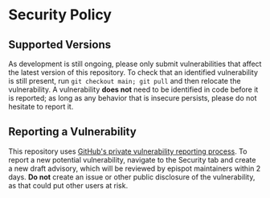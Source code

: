 # Security Policy

## Supported Versions

As development is still ongoing, please only submit vulnerabilities that affect the latest version of this repository.
To check that an identified vulnerability is still present, run `git checkout main; git pull` and then relocate the vulnerability.
A vulnerability **does not** need to be identified in code before it is reported;
as long as any behavior that is insecure persists, please do not hesitate to report it.

## Reporting a Vulnerability

This repository uses [GitHub's private vulnerability reporting process](https://docs.github.com/en/code-security/security-advisories/guidance-on-reporting-and-writing/privately-reporting-a-security-vulnerability).
To report a new potential vulnerability, navigate to the Security tab and create a new draft advisory, which will be reviewed by epispot maintainers within 2 days.
**Do not** create an issue or other public disclosure of the vulnerability, as that could put other users at risk.
